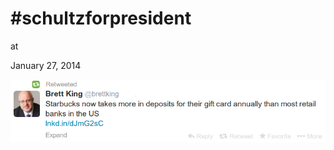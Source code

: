 # #schultzforpresident











at

January 27, 2014















![](Screenshotfrom2014-01-27143508.png)
